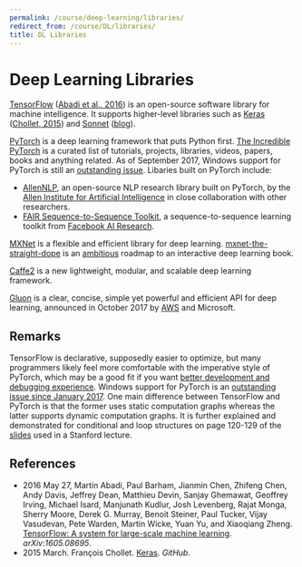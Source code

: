 ```yaml
---
permalink: /course/deep-learning/libraries/
redirect_from: /course/DL/libraries/
title: DL Libraries
---
```

# Deep Learning Libraries

[TensorFlow](https://www.tensorflow.org/) ([Abadi et al., 2016](https://arxiv.org/abs/1605.08695)) is an open-source software library for machine intelligence. It supports higher-level libraries such as [Keras](https://keras.io/) ([Chollet, 2015](https://github.com/fchollet/keras)) and [Sonnet](https://github.com/deepmind/sonnet) ([blog](https://deepmind.com/blog/open-sourcing-sonnet/)).

[PyTorch](http://pytorch.org/) is a deep learning framework that puts Python first. [The Incredible PyTorch](https://github.com/ritchieng/the-incredible-pytorch) is a curated list of tutorials, projects, libraries, videos, papers, books and anything related. As of September 2017, Windows support for PyTorch is still an [outstanding issue](https://github.com/pytorch/pytorch/issues/494). Libaries built on PyTorch include:

* [AllenNLP](http://allennlp.org/), an open-source NLP research library built on PyTorch, by the [Allen Institute for Artificial Intelligence](http://allenai.org/) in close collaboration with other researchers.
* [FAIR Sequence-to-Sequence Toolkit](https://github.com/facebookresearch/fairseq-py), a sequence-to-sequence learning toolkit from [Facebook AI Research](http://realai.org/research-groups/facebook-AI-research/).

[MXNet](http://mxnet.io/) is a flexible and efficient library for deep learning. [mxnet-the-straight-dope](https://github.com/zackchase/mxnet-the-straight-dope) is an [ambitious](https://twitter.com/zacharylipton/status/888096437187207168) roadmap to an interactive deep learning book.

[Caffe2](http://caffe2.ai/) is a new lightweight, modular, and scalable deep learning framework.

[Gluon](https://github.com/gluon-api/gluon-api/) is a clear, concise, simple yet powerful and efficient API for deep learning, announced in October 2017 by [AWS](https://aws.amazon.com/blogs/aws/introducing-gluon-a-new-library-for-machine-learning-from-aws-and-microsoft/) and Microsoft.

## Remarks

TensorFlow is declarative, supposedly easier to optimize, but many programmers likely feel more comfortable with the imperative style of PyTorch, which may be a good fit if you want [better development and debugging experience](https://medium.com/@dubovikov.kirill/pytorch-vs-tensorflow-spotting-the-difference-25c75777377b). Windows support for PyTorch is an [outstanding issue since January 2017](https://github.com/pytorch/pytorch/issues/494). One main difference between TensorFlow and PyTorch is that the former uses static computation graphs whereas the latter supports dynamic computation graphs. It is further explained and demonstrated for conditional and loop structures on page 120-129 of the [slides](http://cs231n.stanford.edu/slides/2017/cs231n_2017_lecture8.pdf) used in a Stanford lecture.

## References

* 2016 May 27, Martín Abadi, Paul Barham, Jianmin Chen, Zhifeng Chen, Andy Davis, Jeffrey Dean, Matthieu Devin, Sanjay Ghemawat, Geoffrey Irving, Michael Isard, Manjunath Kudlur, Josh Levenberg, Rajat Monga, Sherry Moore, Derek G. Murray, Benoit Steiner, Paul Tucker, Vijay Vasudevan, Pete Warden, Martin Wicke, Yuan Yu, and Xiaoqiang Zheng. [TensorFlow: A system for large-scale machine learning](https://arxiv.org/abs/1605.08695). *arXiv:1605.08695*.
* 2015 March. François Chollet. [Keras](https://github.com/fchollet/keras). *GitHub*.

